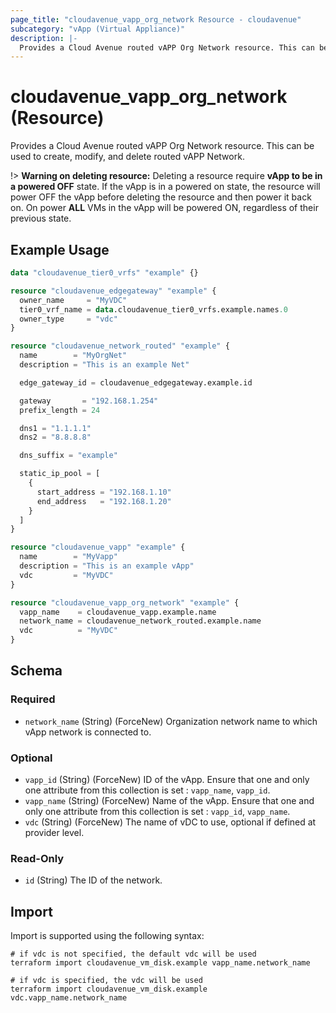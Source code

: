 ```yaml
---
page_title: "cloudavenue_vapp_org_network Resource - cloudavenue"
subcategory: "vApp (Virtual Appliance)"
description: |-
  Provides a Cloud Avenue routed vAPP Org Network resource. This can be used to create, modify, and delete routed vAPP Network.
---
```


# cloudavenue_vapp_org_network (Resource)

Provides a Cloud Avenue routed vAPP Org Network resource. This can be used to create, modify, and delete routed vAPP Network.

!> **Warning on deleting resource:** Deleting a resource require **vApp to be in a powered OFF** state. 
If the vApp is in a powered on state, the resource will power OFF the vApp before deleting the resource and then power it back on.
On power **ALL** VMs in the vApp will be powered ON, regardless of their previous state.

## Example Usage

```terraform
data "cloudavenue_tier0_vrfs" "example" {}

resource "cloudavenue_edgegateway" "example" {
  owner_name     = "MyVDC"
  tier0_vrf_name = data.cloudavenue_tier0_vrfs.example.names.0
  owner_type     = "vdc"
}

resource "cloudavenue_network_routed" "example" {
  name        = "MyOrgNet"
  description = "This is an example Net"

  edge_gateway_id = cloudavenue_edgegateway.example.id

  gateway       = "192.168.1.254"
  prefix_length = 24

  dns1 = "1.1.1.1"
  dns2 = "8.8.8.8"

  dns_suffix = "example"

  static_ip_pool = [
    {
      start_address = "192.168.1.10"
      end_address   = "192.168.1.20"
    }
  ]
}

resource "cloudavenue_vapp" "example" {
  name        = "MyVapp"
  description = "This is an example vApp"
  vdc         = "MyVDC"
}

resource "cloudavenue_vapp_org_network" "example" {
  vapp_name    = cloudavenue_vapp.example.name
  network_name = cloudavenue_network_routed.example.name
  vdc          = "MyVDC"
}
```

<!-- schema generated by tfplugindocs -->
## Schema

### Required

- `network_name` (String) (ForceNew) Organization network name to which vApp network is connected to.

### Optional

- `vapp_id` (String) (ForceNew) ID of the vApp. Ensure that one and only one attribute from this collection is set : `vapp_name`, `vapp_id`.
- `vapp_name` (String) (ForceNew) Name of the vApp. Ensure that one and only one attribute from this collection is set : `vapp_id`, `vapp_name`.
- `vdc` (String) (ForceNew) The name of vDC to use, optional if defined at provider level.

### Read-Only

- `id` (String) The ID of the network.

## Import

Import is supported using the following syntax:
```shell
# if vdc is not specified, the default vdc will be used
terraform import cloudavenue_vm_disk.example vapp_name.network_name

# if vdc is specified, the vdc will be used
terraform import cloudavenue_vm_disk.example vdc.vapp_name.network_name
```